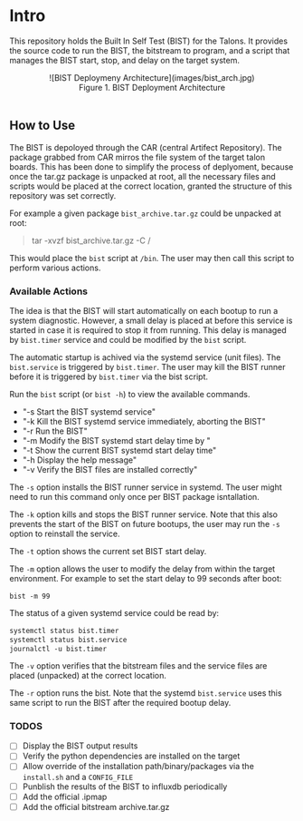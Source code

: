 # Intro

This repository holds the Built In Self Test (BIST) for the Talons. It provides the source code to run the BIST, the bitstream to program, and a script that manages the BIST start, stop, and delay on the target system.

<div align="center">
![BIST Deploymeny Architecture](images/bist_arch.jpg)<br>
Figure 1. BIST Deployment Architecture</div><br>

## How to Use

The BIST is depoloyed through the CAR (central Artifect Repository). The package grabbed from CAR mirros the file system of the target talon boards. This has been done to simplify the process of deplyoment, because once the tar.gz package is unpacked at root, all the necessary files and scripts would be placed at the correct location, granted the structure of this repository was set correctly.

For example a given package `bist_archive.tar.gz` could be unpacked at root:
>tar -xvzf bist_archive.tar.gz -C /

This would place the `bist` script at `/bin`. The user may then call this script to perform various actions.

### Available Actions

The idea is that the BIST will start automatically on each bootup to run a system diagnostic. However, a small delay is placed at before this service is started in case it is required to stop it from running. This delay is managed by `bist.timer` service and could be modified by the `bist` script.

The automatic startup is achived via the systemd service (unit files). The `bist.service` is triggered by `bist.timer`. The user may kill the BIST runner before it is triggered by `bist.timer` via the bist script.

Run the `bist` script (or `bist -h`) to view the available commands.

- "-s             Start the BIST systemd service"
- "-k             Kill the BIST systemd service immediately, aborting the BIST"
- "-r             Run the BIST"
- "-m <time>      Modify the BIST systemd start delay time by <time>"
- "-t             Show the current BIST systemd start delay time"
- "-h             Display the help message"
- "-v             Verify the BIST files are installed correctly"

The `-s` option installs the BIST runner service in systemd. The user might need to run this command only once per BIST package isntallation.

The `-k` option kills and stops the BIST runner service. Note that this also prevents the start of the BIST on future bootups, the user may run the `-s` option to reinstall the service.

The `-t` option shows the current set BIST start delay.

The `-m` option allows the user to modify the delay from within the target environment.
For example to set the start delay to 99 seconds after boot:
```
bist -m 99
```

The status of a given systemd service could be read by:
```
systemctl status bist.timer
systemctl status bist.service
journalctl -u bist.timer
```

The `-v` option verifies that the bitstream files and the service files are placed (unpacked) at the correct location.

The `-r` option runs the bist. Note that the systemd `bist.service` uses this same script to run the BIST after the required bootup delay.

### TODOS
- [ ] Display the BIST output results
- [ ] Verify the python dependencies are installed on the target
- [ ] Allow override of the installation path/binary/packages via the `install.sh` and a `CONFIG_FILE`
- [ ] Punblish the results of the BIST to influxdb periodically
- [ ] Add the official .ipmap
- [ ] Add the official bitstream archive.tar.gz
